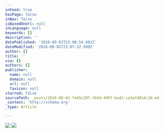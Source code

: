 ```yaml
---
inFeed: true
hasPage: false
inNav: false
isBasedOnUrl: null
inLanguage: null
keywords: []
description: ''
datePublished: '2016-09-02T23:08:54.662Z'
dateModified: '2016-09-02T23:07:32.990Z'
author: []
title: ''
via: {}
authors: []
publisher:
  name: null
  domain: null
  url: null
  favicon: null
starred: false
sourcePath: _posts/2016-09-02-fa65c297-f69d-495f-ba42-ce2afd014c16.md
_context: 'http://schema.org'
_type: Article

---
```

![](https://the-grid-user-content.s3-us-west-2.amazonaws.com/6c85c2e0-e34a-4cf6-8934-94f5deb8cd99.jpg)
![](https://the-grid-user-content.s3-us-west-2.amazonaws.com/ed12eca7-581b-4894-8986-4bcf0ca7ca3f.png)